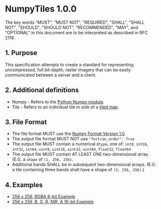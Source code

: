# NumpyTiles 1.0.0

The key words "MUST", "MUST NOT", "REQUIRED", "SHALL", "SHALL NOT", "SHOULD", "SHOULD NOT", "RECOMMENDED", "MAY", and "OPTIONAL" in this document are to be interpreted as described in RFC 2119.

## 1. Purpose

This specification attempts to create a standard for representing uncompressed, full bit-depth, raster imagery that can be easily communicated between a server and a client.

## 2. Additional definitions

 * Numpy - Refers to the [Python Numpy module](https://numpy.org/).
 * Tile - Refers to an individual tile in side of a [tiled map](https://wiki.openstreetmap.org/wiki/Tiles).


## 3. File Format

 * The file format MUST use the [Numpy Format Version 1.0](https://numpy.org/devdocs/reference/generated/numpy.lib.format.html#format-version-1-0).
 * The output file format MUST NOT use `"fortran_order": True`
 * The output file MUST contain a numerical `dtype`, one of: `int8`, `int16`, `int32`, `int64`, `uint8`, `uint16`, `uint32`, `uint64`, `float32`, `float64`
 * The output file MUST contain AT LEAST ONE two-dimensional array. (E.G. a `shape` of `(1, 256, 256)`. 
 * Additional bands SHALL be in subsequent two-dimensional arrays. (E.G. a tile containing three bands shall have a shape of `(3, 256, 256)`.)

## 4. Examples

 * [256 x 256, RGBA 8-bit Example](./example-uint8.npy)
 * [256 x 256, B, G, R, NIR, A 16-bit Example](./example-uint16.npy)
